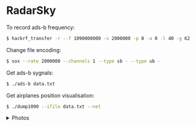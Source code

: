 # RadarSky

To record ads-b frequency:
```bash
$ hackrf_transfer -r --f 1090000000 -s 2000000 -p 0 -a 0 -l 40 -g 62
```

Change file encoding:
```bash
$ sox --rate 2000000 --channels 1 --type sb - --type ub -
```

Get ads-b sygnals:
```bash
$ ./ads-b data.txt
```

Get airplanes position visualisation:
```bash
$ ./dump1090 --ifile data.txt --net
```

<details>
           <summary>Photos</summary>
           <p>
           https://github.com/Zebra64/RadarSky/assets/75133897/7817bb67-5763-4cfb-b647-642ac7910c09
           https://github.com/Zebra64/RadarSky/assets/75133897/d5c90803-240f-4fc6-8fd5-7fadc95327e8
           </p>
</details>
